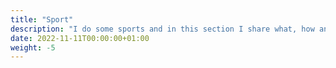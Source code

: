 ```yaml
---
title: "Sport"
description: "I do some sports and in this section I share what, how and why."
date: 2022-11-11T00:00:00+01:00
weight: -5
---
```

